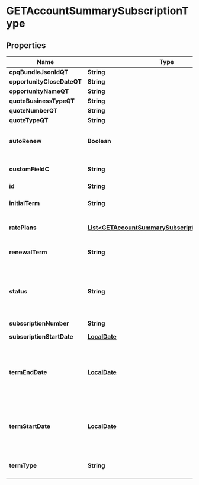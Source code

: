 
# GETAccountSummarySubscriptionType

## Properties
Name | Type | Description | Notes
------------ | ------------- | ------------- | -------------
**cpqBundleJsonIdQT** | **String** | dummy |  [optional]
**opportunityCloseDateQT** | **String** | dummy |  [optional]
**opportunityNameQT** | **String** | dummy |  [optional]
**quoteBusinessTypeQT** | **String** | dummy |  [optional]
**quoteNumberQT** | **String** | dummy |  [optional]
**quoteTypeQT** | **String** | dummy |  [optional]
**autoRenew** | **Boolean** | If &#x60;true&#x60;, auto-renew is enabled. If &#x60;false&#x60;, auto-renew is disabled.  |  [optional]
**customFieldC** | **String** | Any custom fields defined for this object.  |  [optional]
**id** | **String** | Subscription ID.  |  [optional]
**initialTerm** | **String** | Duration of the initial subscription term in whole months.   |  [optional]
**ratePlans** | [**List&lt;GETAccountSummarySubscriptionRatePlanType&gt;**](GETAccountSummarySubscriptionRatePlanType.md) | Container for rate plans for this subscription.  |  [optional]
**renewalTerm** | **String** | Duration of the renewal term in whole months.  |  [optional]
**status** | **String** | Subscription status; possible values are: &#x60;Draft&#x60;, &#x60;PendingActivation&#x60;, &#x60;PendingAcceptance&#x60;, &#x60;Active&#x60;, &#x60;Cancelled&#x60;, &#x60;Expired&#x60;.  |  [optional]
**subscriptionNumber** | **String** | Subscription Number.  |  [optional]
**subscriptionStartDate** | [**LocalDate**](LocalDate.md) | Subscription start date.  |  [optional]
**termEndDate** | [**LocalDate**](LocalDate.md) | End date of the subscription term. If the subscription is evergreen, this is either null or equal to the cancellation date, as appropriate.  |  [optional]
**termStartDate** | [**LocalDate**](LocalDate.md) | Start date of the subscription term. If this is a renewal subscription, this date is different than the subscription start date.  |  [optional]
**termType** | **String** | Possible values are: &#x60;TERMED&#x60;, &#x60;EVERGREEN&#x60;.  |  [optional]



